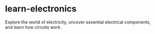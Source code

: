 # learn-electronics
 Explore the world of electricity, uncover essential electrical components, and learn how circuits work.
